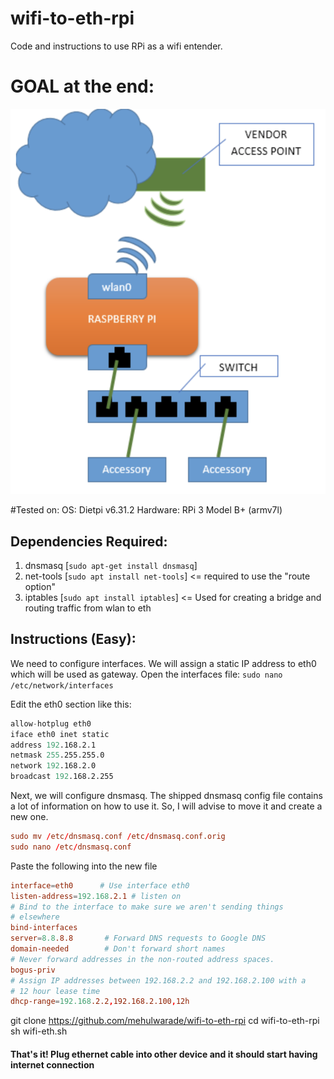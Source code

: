 # wifi-to-eth-rpi
Code and instructions to use RPi as a wifi entender.

# GOAL at the end:
![alt text](https://github.com/mehulwarade/wifi-to-eth-rpi/blob/master/goal.png?raw=true)

#Tested on:
OS: Dietpi v6.31.2
Hardware: RPi 3 Model B+ (armv7l)

## Dependencies Required:

1. dnsmasq [```sudo apt-get install dnsmasq```]
2. net-tools [```sudo apt install net-tools```]   <= required to use the "route option"
3. iptables [```sudo apt install iptables```]   <= Used for creating a bridge and routing traffic from wlan to eth

## Instructions (Easy):

We need to configure interfaces. We will assign a static IP address to  eth0 which will be used as gateway. Open the interfaces file:
```sudo nano /etc/network/interfaces```

Edit the eth0 section like this:

```s
allow-hotplug eth0  
iface eth0 inet static  
address 192.168.2.1 
netmask 255.255.255.0 
network 192.168.2.0 
broadcast 192.168.2.255 
```

Next, we will configure dnsmasq. The shipped dnsmasq config file contains a lot of information on how to use it. So, I will advise to move it and create a new one.

```conf
sudo mv /etc/dnsmasq.conf /etc/dnsmasq.conf.orig 
sudo nano /etc/dnsmasq.conf
```

Paste the following into the new file

```conf
interface=eth0      # Use interface eth0  
listen-address=192.168.2.1 # listen on  
# Bind to the interface to make sure we aren't sending things 
# elsewhere  
bind-interfaces
server=8.8.8.8       # Forward DNS requests to Google DNS  
domain-needed        # Don't forward short names  
# Never forward addresses in the non-routed address spaces.
bogus-priv
# Assign IP addresses between 192.168.2.2 and 192.168.2.100 with a
# 12 hour lease time
dhcp-range=192.168.2.2,192.168.2.100,12h 

```

git clone https://github.com/mehulwarade/wifi-to-eth-rpi
cd wifi-to-eth-rpi
sh wifi-eth.sh

#### That's it! Plug ethernet cable into other device and it should start having internet connection